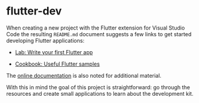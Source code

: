 # flutter-dev

When creating a new project with the Flutter extension for Visual Studio Code the resulting `README.md` document suggests a few links to get started developing Flutter applications:

- [Lab: Write your first Flutter app](https://flutter.dev/docs/get-started/codelab)

- [Cookbook: Useful Flutter samples](https://flutter.dev/docs/cookbook)

The [online documentation](https://flutter.dev/docs) is also noted for additional material.

With this in mind the goal of this project is straightforward: go through the resources and create small applications to learn about the development kit.